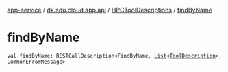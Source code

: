 [app-service](../../index.md) / [dk.sdu.cloud.app.api](../index.md) / [HPCToolDescriptions](index.md) / [findByName](./find-by-name.md)

# findByName

`val findByName: RESTCallDescription<FindByName, `[`List`](https://kotlinlang.org/api/latest/jvm/stdlib/kotlin.collections/-list/index.html)`<`[`ToolDescription`](../-tool-description/index.md)`>, CommonErrorMessage>`